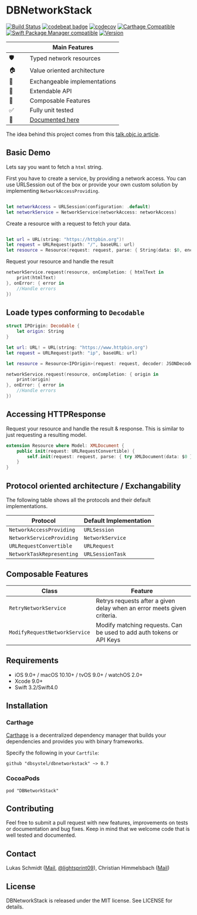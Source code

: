 # DBNetworkStack

[![Build Status](https://travis-ci.org/dbsystel/DBNetworkStack.svg?branch=develop)](https://travis-ci.org/dbsystel/DBNetworkStack)
[![codebeat badge](https://codebeat.co/badges/e438e768-249d-4e9f-8dd8-32928537740e)](https://codebeat.co/projects/github-com-dbsystel-dbnetworkstack-develop)
[![codecov](https://codecov.io/gh/dbsystel/DBNetworkStack/branch/develop/graph/badge.svg)](https://codecov.io/gh/dbsystel/DBNetworkStack)
[![Carthage Compatible](https://img.shields.io/badge/Carthage-compatible-4BC51D.svg?style=flat)](https://github.com/Carthage/Carthage)
[![Swift Package Manager compatible](https://img.shields.io/badge/Swift%20Package%20Manager-compatible-brightgreen.svg)](https://github.com/apple/swift-package-manager)
[![Version](https://img.shields.io/cocoapods/v/DBNetworkStack.svg?style=flat)](http://cocoapods.org/pods/DBNetworkStack)

|           | Main Features                  |
| --------- | ------------------------------ |
| 🛡        | Typed network resources        |
| &#127968; | Value oriented architecture |
| 🔀        | Exchangeable implementations   |
| 🚄        | Extendable API                 |
| 🎹        | Composable Features            |
| &#9989;   | Fully unit tested              |
| 📕   | [Documented here](https://dbsystel.github.io/DBNetworkStack/)             |

The idea behind this project comes from this [talk.objc.io article](https://talk.objc.io/episodes/S01E01-networking).

## Basic Demo
Lets say you want to fetch a ``html`` string.

First you have to create a service, by providing a network access. You can use URLSession out of the box or provide your own custom solution by implementing  ```NetworkAccessProviding```.

```swift

let networkAccess = URLSession(configuration: .default)
let networkService = NetworkService(networkAccess: networkAccess)

```

Create a resource with a request to fetch your data.

```swift

let url = URL(string: "https://httpbin.org")!
let request = URLRequest(path: "/", baseURL: url)
let resource = Resource(request: request, parse: { String(data: $0, encoding: .utf8) })

```
Request your resource and handle the result
```swift
networkService.request(resource, onCompletion: { htmlText in
    print(htmlText)
}, onError: { error in
    //Handle errors
})

```

## Loade types conforming to `Decodable`
```swift
struct IPOrigin: Decodable {
    let origin: String
}

let url: URL! = URL(string: "https://www.httpbin.org")
let request = URLRequest(path: "ip", baseURL: url)

let resource = Resource<IPOrigin>(request: request, decoder: JSONDecoder())

networkService.request(resource, onCompletion: { origin in
    print(origin)
}, onError: { error in
    //Handle errors
})
```

## Accessing HTTPResponse

Request your resource and handle the result & response. This is similar to just requesting a resulting model.
```swift
extension Resource where Model: XMLDocument {
    public init(request: URLRequestConvertible) {
        self.init(request: request, parse: { try XMLDocument(data: $0 })
    }
}
```

## Protocol oriented architecture / Exchangability

The following table shows all the protocols and their default implementations.

| Protocol                         | Default Implementation |
| -------------------------------- | ---------------------- |
| ```NetworkAccessProviding```     | ```URLSession```     |
| ```NetworkServiceProviding```    | ```NetworkService```   |
| ```URLRequestConvertible```  | ```URLRequest```   |
| ```NetworkTaskRepresenting```    | ```URLSessionTask``` |

## Composable Features

| Class                         | Feature |
| -------------------------------- | ---------------------- |
| ```RetryNetworkService```        | Retrys requests after a given delay when an error meets given criteria. |
| ```ModifyRequestNetworkService```        | Modify matching requests. Can be used to add auth tokens or API Keys  |

## Requirements

- iOS 9.0+ / macOS 10.10+ / tvOS 9.0+ / watchOS 2.0+
- Xcode 9.0+
- Swift 3.2/Swift4.0

## Installation

### Carthage

[Carthage](https://github.com/Carthage/Carthage) is a decentralized dependency manager that builds your dependencies and provides you with binary frameworks.

Specify the following in your `Cartfile`:

```ogdl
github "dbsystel/dbnetworkstack" ~> 0.7
```

### CocoaPods

`pod "DBNetworkStack"`

## Contributing
Feel free to submit a pull request with new features, improvements on tests or documentation and bug fixes. Keep in mind that we welcome code that is well tested and documented.

## Contact
Lukas Schmidt ([Mail](mailto:lukas.la.schmidt@deutschebahn.com), [@lightsprint09](https://twitter.com/lightsprint09)), 
Christian Himmelsbach ([Mail](mailto:christian.himmelsbach@deutschebahn.com))

## License
DBNetworkStack is released under the MIT license. See LICENSE for details.

